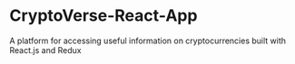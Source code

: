 # CryptoVerse-React-App
A platform for accessing useful information on cryptocurrencies built with React.js and Redux
